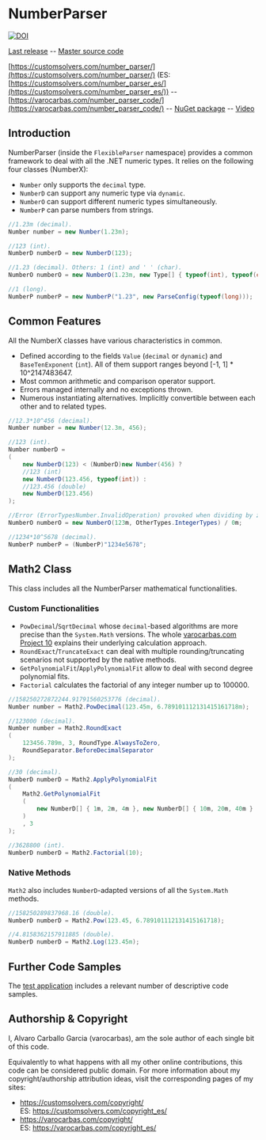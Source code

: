 # NumberParser

[![DOI](https://zenodo.org/badge/DOI/10.5281/zenodo.192347.svg)](https://doi.org/10.5281/zenodo.192347)

[Last release](https://github.com/varocarbas/FlexibleParser/releases/tag/NumberParser_1.0.6174.19926) -- [Master source code](https://github.com/varocarbas/FlexibleParser/tree/master/all_code/NumberParser/Source)

[https://customsolvers.com/number_parser/](https://customsolvers.com/number_parser/) (ES: [https://customsolvers.com/number_parser_es/](https://customsolvers.com/number_parser_es/)) -- [https://varocarbas.com/number_parser_code/](https://varocarbas.com/number_parser_code/) -- [NuGet package](https://www.nuget.org/packages/NumberParser/) -- [Video](https://www.youtube.com/watch?v=hibR1gjuZmg)

## Introduction

NumberParser (inside the ```FlexibleParser``` namespace) provides a common framework to deal with all the .NET numeric types. It relies on the following four classes (NumberX):
- ```Number``` only supports the ```decimal``` type.
- ```NumberD``` can support any numeric type via ```dynamic```. 
- ```NumberO``` can support different numeric types simultaneously. 
- ```NumberP``` can parse numbers from strings. 

```C#
//1.23m (decimal).
Number number = new Number(1.23m); 

//123 (int).
NumberD numberD = new NumberD(123);

//1.23 (decimal). Others: 1 (int) and ' ' (char).
NumberO numberO = new NumberO(1.23m, new Type[] { typeof(int), typeof(char) }); 

//1 (long).
NumberP numberP = new NumberP("1.23", new ParseConfig(typeof(long)));
```

## Common Features

All the NumberX classes have various characteristics in common.
- Defined according to the fields ```Value``` (```decimal``` or ```dynamic```) and ```BaseTenExponent``` (```int```). All of them support ranges beyond [-1, 1] * 10^2147483647. 
- Most common arithmetic and comparison operator support.
- Errors managed internally and no exceptions thrown.
- Numerous instantiating alternatives. Implicitly convertible between each other and to related types.

```C#
//12.3*10^456 (decimal).
Number number = new Number(12.3m, 456); 

//123 (int).
Number numberD = 
(
    new NumberD(123) < (NumberD)new Number(456) ?
	//123 (int)
    new NumberD(123.456, typeof(int)) :
    //123.456 (double)
	new NumberD(123.456)
);

//Error (ErrorTypesNumber.InvalidOperation) provoked when dividing by zero.
NumberO numberO = new NumberO(123m, OtherTypes.IntegerTypes) / 0m;

//1234*10^5678 (decimal).
NumberP numberP = (NumberP)"1234e5678";
```

## Math2 Class

This class includes all the NumberParser mathematical functionalities.

### Custom Functionalities

- ```PowDecimal```/```SqrtDecimal``` whose ```decimal```-based algorithms are more precise than the ```System.Math``` versions. The whole [varocarbas.com Project 10](http://varocarbas.com/fractional_exponentiation) explains their underlying calculation approach. 
- ```RoundExact```/```TruncateExact``` can deal with multiple rounding/truncating scenarios not supported by the native methods.
- ```GetPolynomialFit```/```ApplyPolynomialFit``` allow to deal with second degree polynomial fits. 
- ```Factorial``` calculates the factorial of any integer number up to 100000. 

```C#
//158250272872244.91791560253776 (decimal).
Number number = Math2.PowDecimal(123.45m, 6.789101112131415161718m);

//123000 (decimal).
Number number = Math2.RoundExact
(
    123456.789m, 3, RoundType.AlwaysToZero, 
    RoundSeparator.BeforeDecimalSeparator
);

//30 (decimal).
NumberD numberD = Math2.ApplyPolynomialFit
(
    Math2.GetPolynomialFit
    (
        new NumberD[] { 1m, 2m, 4m }, new NumberD[] { 10m, 20m, 40m }
    )
    , 3
);

//3628800 (int).
NumberD numberD = Math2.Factorial(10);
```

### Native Methods
```Math2``` also includes ```NumberD```-adapted versions of all the ```System.Math``` methods.

```C#
//158250289837968.16 (double). 
NumberD numberD = Math2.Pow(123.45, 6.789101112131415161718);

//4.8158362157911885 (double). 
NumberD numberD = Math2.Log(123.45m);
```

## Further Code Samples
The [test application](https://github.com/varocarbas/FlexibleParser/blob/master/all_code/Test/Parts/NumberParser.cs) includes a relevant number of descriptive code samples. 

## Authorship & Copyright
I, Alvaro Carballo Garcia (varocarbas), am the sole author of each single bit of this code.

Equivalently to what happens with all my other online contributions, this code can be considered public domain. For more information about my copyright/authorship attribution ideas, visit the corresponding pages of my sites:
- https://customsolvers.com/copyright/<br/> 
ES: https://customsolvers.com/copyright_es/
- https://varocarbas.com/copyright/<br/>
ES: https://varocarbas.com/copyright_es/
